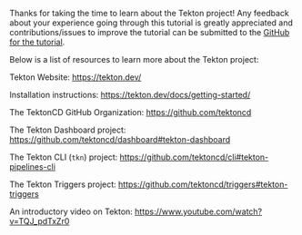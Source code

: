 Thanks for taking the time to learn about the Tekton project! Any feedback about your experience 
going through this tutorial is greatly appreciated and contributions/issues to improve the 
tutorial can be submitted to the [GitHub for the tutorial](https://github.com/eduk8s-tests/lab-tekton-fundamentals).

Below is a list of resources to learn more about the Tekton project:

Tekton Website: https://tekton.dev/

Installation instructions: https://tekton.dev/docs/getting-started/

The TektonCD GitHub Organization: https://github.com/tektoncd

The Tekton Dashboard project: https://github.com/tektoncd/dashboard#tekton-dashboard

The Tekton CLI (`tkn`) project: https://github.com/tektoncd/cli#tekton-pipelines-cli

The Tekton Triggers project: https://github.com/tektoncd/triggers#tekton-triggers

An introductory video on Tekton: https://www.youtube.com/watch?v=TQJ_pdTxZr0